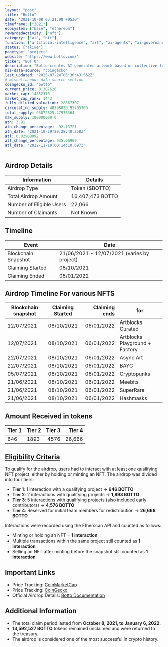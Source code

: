 ```yaml
---
layout: "post"
title: "Botto"
date: "2021-10-08 03:21:08 +0530"
timeframe: ["2021"]
ecosystem: ["base", "ethereum"]
rewardedActivity: ["nft"]
category: ["ai", "nft"]
function: ["artificial-intelligence", "art", "ai-agents", "ai-governance"]
status: ["alive"]
pagetype: "project"
website: "https://www.botto.com/"
ticker: "BOTTO"
description: "Botto creates AI-generated artwork based on collective feedback from the community, defining a new genre of art."
mis-data-source: "coingecko"
last_updated: "2025-07-24T06:30:43.562Z"
# miscellaneous data source section
coingecko_id: "botto"
current_price: 0.307626
market_cap: 14852370
market_cap_rank: 1443
fully_diluted_valuation: 28867307
circulating_supply: 48298026.95705706
total_supply: 93872825.47976364
max_supply: 100000000.0
ath: 3.91
ath_change_percentage: -92.13721
ath_date: "2021-10-29T20:28:40.258Z"
atl: 0.02968992
atl_change_percentage: 935.06969
atl_date: "2022-11-10T00:14:10.697Z"
---
```


## Airdrop Details

| Information              | Details          |
| ------------------------ | ---------------- |
| Airdrop Type             | Token ($BOTTO)   |
| Total Airdrop Amount     | 16,407,473 BOTTO |
| Number of Eligible Users | 22,066           |
| Number of Claimants      | Not Known        |

## Timeline

| Event               | Date                                        |
| ------------------- | ------------------------------------------- |
| Blockchain Snapshot | 21/06/2021 - 12/07/2021 (varies by project) |
| Claiming Started    | 08/10/2021                                  |
| Claiming Ended      | 06/01/2022                                  |

## Airdrop Timeline For various NFTS

| Blockchain snapshot | Claiming Started | Claiming ends | for                            |
| ------------------- | :--------------: | ------------: | ------------------------------ |
| 12/07/2021          |    08/10/2021    |    06/01/2022 | Artblocks Curated              |
| 12/07/2021          |    08/10/2021    |    06/01/2022 | Artblocks Playground + Factory |
| 22/07/2021          |    08/10/2021    |    06/01/2022 | Async Art                      |
| 22/07/2021          |    08/10/2021    |    06/01/2022 | BAYC                           |
| 05/07/2021          |    08/10/2021    |    06/01/2022 | Cryptopunks                    |
| 21/06/2021          |    08/10/2021    |    06/01/2022 | Meebits                        |
| 21/06/2021          |    08/10/2021    |    06/01/2022 | SuperRare                      |
| 21/06/2021          |    08/10/2021    |    06/01/2022 | Hashmasks                      |

## Amount Received in tokens

| Tier 1 | Tier 2 | Tier 3 | Tier 4 |
| ------ | :----- | -----: | -----: |
| 646    | 1893   |   4576 | 26,666 |

## [Eligibility Criteria](https://docs.botto.com/details/token-distribution/airdrop)

To qualify for the airdrop, users had to interact with at least one qualifying NFT project, either by holding or minting an NFT. The airdrop was divided into four tiers:

- **Tier 1**: 1 interaction with a qualifying project → **646 BOTTO**
- **Tier 2**: 2 interactions with qualifying projects → **1,893 BOTTO**
- **Tier 3**: 5 interactions with qualifying projects (also included early contributors) → **4,576 BOTTO**
- **Tier 4**: Reserved for initial team members for redistribution → **26,666 BOTTO**

Interactions were recorded using the Etherscan API and counted as follows:

- Minting or holding an NFT = **1 interaction**
- Multiple transactions within the same project still counted as **1 interaction**
- Selling an NFT after minting before the snapshot still counted as **1 interaction**

## Important Links

- Price Tracking: [CoinMarketCap](https://coinmarketcap.com/currencies/botto)
- Price Tracking: [CoinGecko](https://www.coingecko.com/en/coins/botto)
- Official Airdrop Details: [Botto Documentation](https://docs.botto.com/details/token-distribution/airdrop)

## Additional Information

- The total claim period lasted from **October 8, 2021, to January 6, 2022**.
- **13,592,527 BOTTO** tokens remained unclaimed and were returned to the treasury.
- The airdrop is considered one of the most successful in crypto history.